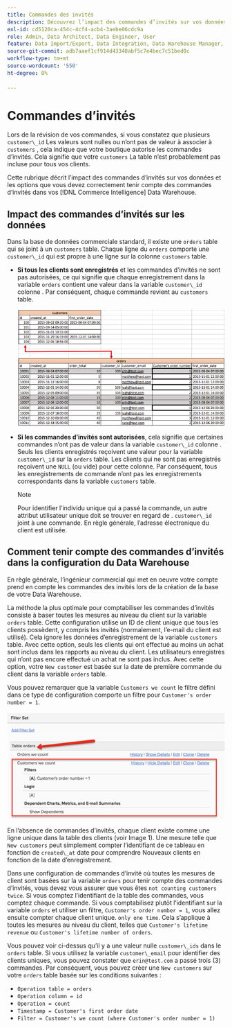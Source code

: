 ```yaml
---
title: Commandes des invités
description: Découvrez l’impact des commandes d’invités sur vos données et les options que vous devez correctement tenir compte des commandes d’invités dans vos [!DNL Commerce Intelligence] Data Warehouse.
exl-id: cd5120ca-454c-4cf4-acb4-3aebe06cdc9a
role: Admin, Data Architect, Data Engineer, User
feature: Data Import/Export, Data Integration, Data Warehouse Manager, Commerce Tables
source-git-commit: adb7aaef1cf914d43348abf5c7e4bec7c51bed0c
workflow-type: tm+mt
source-wordcount: '550'
ht-degree: 0%

---
```


# Commandes d’invités

Lors de la révision de vos commandes, si vous constatez que plusieurs `customer\_id` Les valeurs sont nulles ou n’ont pas de valeur à associer à `customers` , cela indique que votre boutique autorise les commandes d’invités. Cela signifie que votre `customers` La table n’est probablement pas incluse pour tous vos clients.

Cette rubrique décrit l’impact des commandes d’invités sur vos données et les options que vous devez correctement tenir compte des commandes d’invités dans vos [!DNL Commerce Intelligence] Data Warehouse.

## Impact des commandes d’invités sur les données

Dans la base de données commerciale standard, il existe une `orders` table qui se joint à un `customers` table. Chaque ligne du `orders` comporte une `customer\_id` qui est propre à une ligne sur la colonne `customers` table.

* **Si tous les clients sont enregistrés** et les commandes d’invités ne sont pas autorisées, ce qui signifie que chaque enregistrement dans la variable `orders` contient une valeur dans la variable `customer\_id` colonne . Par conséquent, chaque commande revient au `customers` table.

  ![](../../assets/guest-orders-4.png)

* **Si les commandes d’invités sont autorisées**, cela signifie que certaines commandes n’ont pas de valeur dans la variable `customer\_id` colonne . Seuls les clients enregistrés reçoivent une valeur pour la variable `customer\_id` sur la `orders` table. Les clients qui ne sont pas enregistrés reçoivent une `NULL` (ou vide) pour cette colonne. Par conséquent, tous les enregistrements de commande n’ont pas les enregistrements correspondants dans la variable `customers` table.

  >[!NOTE]
  >
  >Pour identifier l’individu unique qui a passé la commande, un autre attribut utilisateur unique doit se trouver en regard de . `customer\_id` joint à une commande. En règle générale, l’adresse électronique du client est utilisée.

## Comment tenir compte des commandes d’invités dans la configuration du Data Warehouse

En règle générale, l’ingénieur commercial qui met en oeuvre votre compte prend en compte les commandes des invités lors de la création de la base de votre Data Warehouse.

La méthode la plus optimale pour comptabiliser les commandes d’invités consiste à baser toutes les mesures au niveau du client sur la variable `orders` table. Cette configuration utilise un ID de client unique que tous les clients possèdent, y compris les invités (normalement, l’e-mail du client est utilisé). Cela ignore les données d’enregistrement de la variable `customers` table. Avec cette option, seuls les clients qui ont effectué au moins un achat sont inclus dans les rapports au niveau du client. Les utilisateurs enregistrés qui n’ont pas encore effectué un achat ne sont pas inclus. Avec cette option, votre `New customer` est basée sur la date de première commande du client dans la variable `orders` table.

Vous pouvez remarquer que la variable `Customers we count` le filtre défini dans ce type de configuration comporte un filtre pour `Customer's order number = 1`.

![](../../assets/guest-orders-filter-set.png)

En l’absence de commandes d’invités, chaque client existe comme une ligne unique dans la table des clients (voir Image 1). Une mesure telle que `New customers` peut simplement compter l’identifiant de ce tableau en fonction de `created\_at` date pour comprendre Nouveaux clients en fonction de la date d’enregistrement.

Dans une configuration de commandes d’invité où toutes les mesures de client sont basées sur la variable `orders` pour tenir compte des commandes d’invités, vous devez vous assurer que vous êtes `not counting customers twice`. Si vous comptez l’identifiant de la table des commandes, vous comptez chaque commande. Si vous comptabilisez plutôt l’identifiant sur la variable `orders` et utiliser un filtre, `Customer's order number = 1`, vous allez ensuite compter chaque client unique. `only one time`. Cela s’applique à toutes les mesures au niveau du client, telles que `Customer's lifetime revenue` ou `Customer's lifetime number of orders`.

Vous pouvez voir ci-dessus qu’il y a une valeur nulle `customer\_ids` dans le `orders` table. Si vous utilisez la variable `customer\_email` pour identifier des clients uniques, vous pouvez constater que `erin@test.com` a passé trois (3) commandes. Par conséquent, vous pouvez créer une `New customers` sur votre `orders` table basée sur les conditions suivantes :

* `Operation table = orders`
* `Operation column = id`
* `Operation = count`
* `Timestamp = Customer's first order date`
* `Filter = Customer's we count (where Customer's order number = 1)`
